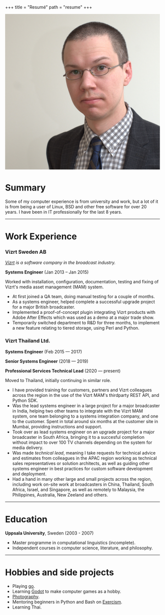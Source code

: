 +++
title = "Resumé"
path = "resume"
+++

![Portrait](portrait.jpeg)

# Summary

Some of my computer experience is from university and work, but a lot of it is from being a user of Linux, BSD and other free software for over 20 years. I have been in IT professionally for the last 8 years.

---

# Work Experience

### Vizrt Sweden AB

*[Vizrt][] is a software company in the broadcast industry.*

**Systems Engineer** (Jan 2013 – Jan 2015)

Worked with installation, configuration, documentation, testing and fixing of Vizrt's media asset management (MAM) system.

* At first joined a QA team, doing manual testing for a couple of months.
* As a systems engineer, helped complete a successful upgrade project for a major British broadcaster.
* Implemented a proof-of-concept plugin integrating Vizrt products with Adobe After Effects which was used as a demo at a major trade show.
* Temporarily switched department to R&D for three months, to implement a new feature relating to tiered storage, using Perl and Python.

### Vizrt Thailand Ltd.

**Systems Engineer** (Feb 2015 — 2017)

**Senior Systems Engineer** (2018 — 2019)

**Professional Services Technical Lead** (2020 — present)

Moved to Thailand, initially continuing in similar role.

* I have provided training for customers, partners and Vizrt colleagues across the region in the use of the Vizrt MAM's thirdparty REST API, and Python SDK.
* Was the lead systems engineer in a large project for a major broadcaster in India, helping two other teams to integrate with the Vizrt MAM system, one team belonging to a systems integration company, and one to the customer. Spent in total around six months at the customer site in Mumbai, providing instructions and support.
* Took over as lead systems engineer on an upgrade project for a major broadcaster in South Africa, bringing it to a succesful completion without impact to over 100 TV channels depending on the system for media delivery.
* Was made _technical lead_, meaning I take requests for technical advice and estimates from colleagues in the APAC region working as technical sales representatives or solution architects, as well as guiding other systems engineer in best practices for custom software development and deployment.
* Had a hand in many other large and small projects across the region, including work on-site work at broadcasters in China, Thailand, South Africa, Israel, and Singapore, as well as remotely to Malaysia, the Philippines, Australia, New Zeeland and others.

---

# Education

**Uppsala University**, Sweden (2003 - 2007)

* Master programme in computational linguistics (incomplete).
* Independent courses in computer science, literature, and philosophy.

---

# Hobbies and side projects

* Playing [go](https://online-go.com/player/52248/).
* Learning [Godot](https://godotengine.org/) to make computer games as a hobby.
* [Photography](@/galleries/_index.md).
* Mentoring beginners in Python and Bash on [Exercism](https://exercism.io/).
* Learning Thai.


[Vizrt]: http://www.vizrt.com
